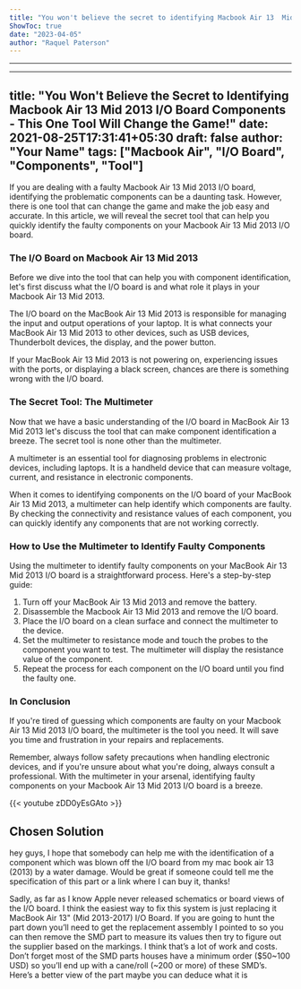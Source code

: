 ```yaml
---
title: "You won't believe the secret to identifying Macbook Air 13  Mid 2013 I/O board components - this one tool will change the game!"
ShowToc: true 
date: "2023-04-05"
author: "Raquel Paterson"
---
```

*****
---
title: "You Won't Believe the Secret to Identifying Macbook Air 13 Mid 2013 I/O Board Components - This One Tool Will Change the Game!"
date: 2021-08-25T17:31:41+05:30
draft: false
author: "Your Name"
tags: ["Macbook Air", "I/O Board", "Components", "Tool"]
---

If you are dealing with a faulty Macbook Air 13 Mid 2013 I/O board, identifying the problematic components can be a daunting task. However, there is one tool that can change the game and make the job easy and accurate. In this article, we will reveal the secret tool that can help you quickly identify the faulty components on your Macbook Air 13 Mid 2013 I/O board. 

### The I/O Board on Macbook Air 13 Mid 2013

Before we dive into the tool that can help you with component identification, let's first discuss what the I/O board is and what role it plays in your Macbook Air 13 Mid 2013. 

The I/O board on the MacBook Air 13 Mid 2013 is responsible for managing the input and output operations of your laptop. It is what connects your MacBook Air 13 Mid 2013 to other devices, such as USB devices, Thunderbolt devices, the display, and the power button. 

If your MacBook Air 13 Mid 2013 is not powering on, experiencing issues with the ports, or displaying a black screen, chances are there is something wrong with the I/O board. 

### The Secret Tool: The Multimeter

Now that we have a basic understanding of the I/O board in MacBook Air 13 Mid 2013 let's discuss the tool that can make component identification a breeze. The secret tool is none other than the multimeter. 

A multimeter is an essential tool for diagnosing problems in electronic devices, including laptops. It is a handheld device that can measure voltage, current, and resistance in electronic components. 

When it comes to identifying components on the I/O board of your MacBook Air 13 Mid 2013, a multimeter can help identify which components are faulty. By checking the connectivity and resistance values of each component, you can quickly identify any components that are not working correctly. 

### How to Use the Multimeter to Identify Faulty Components

Using the multimeter to identify faulty components on your MacBook Air 13 Mid 2013 I/O board is a straightforward process. Here's a step-by-step guide:

1. Turn off your MacBook Air 13 Mid 2013 and remove the battery.
2. Disassemble the Macbook Air 13 Mid 2013 and remove the I/O board.
3. Place the I/O board on a clean surface and connect the multimeter to the device.
4. Set the multimeter to resistance mode and touch the probes to the component you want to test. The multimeter will display the resistance value of the component.
5. Repeat the process for each component on the I/O board until you find the faulty one.

### In Conclusion

If you're tired of guessing which components are faulty on your Macbook Air 13 Mid 2013 I/O board, the multimeter is the tool you need. It will save you time and frustration in your repairs and replacements. 

Remember, always follow safety precautions when handling electronic devices, and if you're unsure about what you're doing, always consult a professional. With the multimeter in your arsenal, identifying faulty components on your Macbook Air 13 Mid 2013 I/O board is a breeze.

{{< youtube zDD0yEsGAto >}} 



## Chosen Solution
 hey guys,
I hope that somebody can help me with the identification of a component which was blown off the I/O board from my mac book air 13 (2013) by a water damage. Would be great if someone could tell me the specification of this part or a link where I can buy it, thanks!

 Sadly, as far as I know Apple never released schematics or board views of the I/O board. I think the easiest way to fix this system is just replacing it MacBook Air 13" (Mid 2013-2017) I/O Board.
If you are going to hunt the part down you’ll need to get the replacement assembly I pointed to so you can then remove the SMD part to measure its values then try to figure out the supplier based on the markings. I think that’s a lot of work and costs.
Don’t forget most of the SMD parts houses have a minimum order ($50~100 USD) so you’ll end up with a cane/roll (~200 or more) of these SMD’s.
Here’s a better view of the part maybe you can deduce what it is




